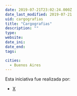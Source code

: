 ```yaml
---
date: 2019-07-21T23:02:24.000Z
date_last_modified: 2019-07-21
uid: cargografias
title: "Cargografias"
description: ""
type: 
website: 
date_ini: 
date_end: 
tags:

cities: 
  - Buenos Aires
---
```


Esta iniciativa fue realizada por:

- [X](/i/iniciativa.html)

